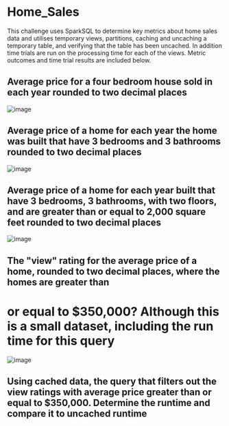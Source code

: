 # Home_Sales

This challenge uses SparkSQL to determine key metrics about home sales data and utilises temporary views, partitions, caching and uncaching a temporary table, and verifying that the table has been uncached.  In addition time trials are run on the processing time for each of the views.  Metric outcomes and time trial results are included below. 

## Average price for a four bedroom house sold in each year rounded to two decimal places
![image](https://github.com/VioletRogue12/Home_Sales/assets/130148039/8945a4fd-36b8-4bef-b8b2-ec5e08ce600c)


## Average price of a home for each year the home was built that have 3 bedrooms and 3 bathrooms rounded to two decimal places
![image](https://github.com/VioletRogue12/Home_Sales/assets/130148039/8da8dadc-1f7f-45b2-8b26-6e868413420f)


## Average price of a home for each year built that have 3 bedrooms, 3 bathrooms, with two floors, and are greater than or equal to 2,000 square feet rounded to two decimal places
![image](https://github.com/VioletRogue12/Home_Sales/assets/130148039/1eef9e70-722f-430a-ab9a-5a410552c840)

## The "view" rating for the average price of a home, rounded to two decimal places, where the homes are greater than
# or equal to $350,000? Although this is a small dataset, including the run time for this query
![image](https://github.com/VioletRogue12/Home_Sales/assets/130148039/19d6078c-7970-4f3c-87d9-8cd288d2995d)

## Using cached data, the query that filters out the view ratings with average price greater than or equal to $350,000. Determine the runtime and compare it to uncached runtime
